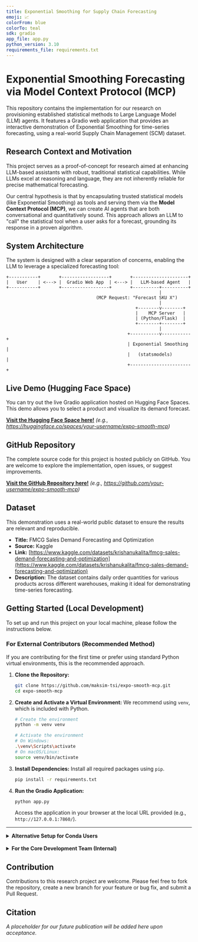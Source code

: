 ```yaml
---
title: Exponential Smoothing for Supply Chain Forecasting
emoji: 📈
colorFrom: blue
colorTo: teal
sdk: gradio
app_file: app.py
python_version: 3.10
requirements_file: requirements.txt
---
```


# Exponential Smoothing Forecasting via Model Context Protocol (MCP)

This repository contains the implementation for our research on provisioning established statistical methods to Large Language Model (LLM) agents. It features a Gradio web application that provides an interactive demonstration of Exponential Smoothing for time-series forecasting, using a real-world Supply Chain Management (SCM) dataset.

## Research Context and Motivation

This project serves as a proof-of-concept for research aimed at enhancing LLM-based assistants with robust, traditional statistical capabilities. While LLMs excel at reasoning and language, they are not inherently reliable for precise mathematical forecasting.

Our central hypothesis is that by encapsulating trusted statistical models (like Exponential Smoothing) as tools and serving them via the **Model Context Protocol (MCP)**, we can create AI agents that are both conversational and quantitatively sound. This approach allows an LLM to "call" the statistical tool when a user asks for a forecast, grounding its response in a proven algorithm.

## System Architecture

The system is designed with a clear separation of concerns, enabling the LLM to leverage a specialized forecasting tool:

```
+-----------+       +------------------+       +---------------------+
|   User    | <---> |  Gradio Web App  | <---> |   LLM-based Agent   |
+-----------+       +------------------+       +----------+----------+
                                                          |
                                  (MCP Request: "Forecast SKU X")
                                                          |
                                                 +--------v--------+
                                                 |    MCP Server   |
                                                 | (Python/Flask)  |
                                                 +--------+--------+
                                                          |
                                              +-----------v-----------+
                                              | Exponential Smoothing |
                                              |   (statsmodels)       |
                                              +-----------------------+
```

## Live Demo (Hugging Face Space)

You can try out the live Gradio application hosted on Hugging Face Spaces. This demo allows you to select a product and visualize its demand forecast.

**[Visit the Hugging Face Space here!](YOUR_HUGGING_FACE_SPACE_URL_HERE)**
*(e.g., https://huggingface.co/spaces/your-username/expo-smooth-mcp)*

## GitHub Repository

The complete source code for this project is hosted publicly on GitHub. You are welcome to explore the implementation, open issues, or suggest improvements.

**[Visit the GitHub Repository here!](YOUR_GITHUB_REPO_URL_HERE)**
*(e.g., https://github.com/your-username/expo-smooth-mcp)*

## Dataset

This demonstration uses a real-world public dataset to ensure the results are relevant and reproducible.

*   **Title:** FMCG Sales Demand Forecasting and Optimization
*   **Source:** Kaggle
*   **Link:** [https://www.kaggle.com/datasets/krishanukalita/fmcg-sales-demand-forecasting-and-optimization](https://www.kaggle.com/datasets/krishanukalita/fmcg-sales-demand-forecasting-and-optimization)
*   **Description:** The dataset contains daily order quantities for various products across different warehouses, making it ideal for demonstrating time-series forecasting.

## Getting Started (Local Development)

To set up and run this project on your local machine, please follow the instructions below.

### For External Contributors (Recommended Method)

If you are contributing for the first time or prefer using standard Python virtual environments, this is the recommended approach.

1.  **Clone the Repository:**
    ```bash
    git clone https://github.com/maksim-tsi/expo-smooth-mcp.git
    cd expo-smooth-mcp
    ```

2.  **Create and Activate a Virtual Environment:**
    We recommend using `venv`, which is included with Python.
    ```bash
    # Create the environment
    python -m venv venv

    # Activate the environment
    # On Windows:
    .\venv\Scripts\activate
    # On macOS/Linux:
    source venv/bin/activate
    ```

3.  **Install Dependencies:**
    Install all required packages using `pip`.
    ```bash
    pip install -r requirements.txt
    ```

4.  **Run the Gradio Application:**
    ```bash
    python app.py
    ```
    Access the application in your browser at the local URL provided (e.g., `http://127.0.0.1:7860/`).

---

<details>
<summary><b>Alternative Setup for Conda Users</b></summary>

If you prefer using `conda` for environment management, you can follow these steps to create a new, dedicated environment for this project.

1.  **Clone the Repository:**
    ```bash
    git clone https://github.com/maksim-tsi/expo-smooth-mcp.git
    cd expo-smooth-mcp
    ```

2.  **Create and Activate a Conda Environment:**
    This command creates a new environment named `expo-smooth-mcp` with the specified Python version.
    ```bash
    conda create --name expo-smooth-mcp python=3.10 -y
    conda activate expo-smooth-mcp
    ```

3.  **Install Dependencies:**
    Once the environment is active, install the required packages using `pip`.
    ```bash
    pip install -r requirements.txt
    ```

4.  **Run the Gradio Application:**
    ```bash
    python app.py
    ```

</details>

<br>

<details>
<summary><b>For the Core Development Team (Internal)</b></summary>

This section is for the core team using the pre-configured `tsi` conda environment.

1.  **Clone the Repository (if you haven't already):**
    ```bash
    git clone git@github.com-alternative:maksim-tsi/expo-smooth-mcp.git
    cd expo-smooth-mcp
    ```

2.  **Activate the Shared Environment:**
    ```bash
    conda activate tsi
    ```

3.  **Sync Dependencies:**
    Even when using a shared environment, it's crucial to ensure you have the exact package versions for this project. This command will update/install the necessary dependencies within the active `tsi` environment.
    ```bash
    pip install -r requirements.txt
    ```

4.  **Run the Gradio Application:**
    ```bash
    python app.py
    ```

</details>

## Contribution

Contributions to this research project are welcome. Please feel free to fork the repository, create a new branch for your feature or bug fix, and submit a Pull Request.

## Citation

*A placeholder for our future publication will be added here upon acceptance.*